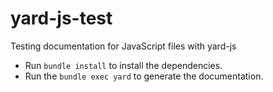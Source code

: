 # yard-js-test

Testing documentation for JavaScript files with yard-js

- Run `bundle install` to install the dependencies.
- Run the `bundle exec yard` to generate the documentation.
